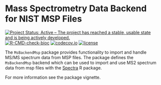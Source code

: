 # Mass Spectrometry Data Backend for NIST MSP Files

[![Project Status: Active – The project has reached a stable, usable state and is being actively developed.](https://www.repostatus.org/badges/latest/active.svg)](https://www.repostatus.org/#active)
[![R-CMD-check-bioc](https://github.com/RforMassSpectrometry/MsBackendMsp/workflows/R-CMD-check-bioc/badge.svg)](https://github.com/RforMassSpectrometry/MsBackendMsp/actions?query=workflow%3AR-CMD-check-bioc)
[![codecov.io](http://codecov.io/github/rformassspectrometry/MsBackendMsp/coverage.svg?branch=master)](http://codecov.io/github/rformassspectrometry/MsBackendMsp?branch=master)
[![license](https://img.shields.io/badge/license-Artistic--2.0-brightgreen.svg)](https://opensource.org/licenses/Artistic-2.0)

The `MsBackendMsp` package provides functionality to import and handle
MS/MS spectrum data from MSP files.
The package defines the `MsBackendMsp` backend which can be used to
import and use MS2 spectrum data from msp files with the
[Spectra](https://github.com/rformassspectrometry/Spectra) R package.

For more information see the package vignette.
